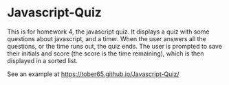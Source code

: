 # Javascript-Quiz
This is for homework 4, the javascript quiz. It displays a quiz with some questions about javascript, and a timer. When the user answers all the questions, or the time runs out, the quiz ends. The user is prompted to save their initials and score (the score is the time remaining), which is then displayed in a sorted list.

See an example at https://tober65.github.io/Javascript-Quiz/
